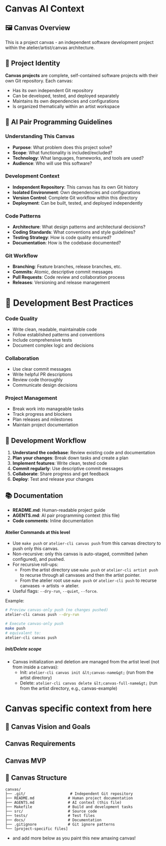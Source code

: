 # Canvas AI Context

## 🖼️ Canvas Overview
This is a project canvas - an independent software development project within the atelier/artist/canvas architecture.

## 🎯 Project Identity
**Canvas projects** are complete, self-contained software projects with their own Git repository. Each canvas:
- Has its own independent Git repository
- Can be developed, tested, and deployed separately
- Maintains its own dependencies and configurations
- Is organized thematically within an artist workspace

## 🤖 AI Pair Programming Guidelines

### Understanding This Canvas
- **Purpose**: What problem does this project solve?
- **Scope**: What functionality is included/excluded?
- **Technology**: What languages, frameworks, and tools are used?
- **Audience**: Who will use this software?

### Development Context
- **Independent Repository**: This canvas has its own Git history
- **Isolated Environment**: Own dependencies and configurations
- **Version Control**: Complete Git workflow within this directory
- **Deployment**: Can be built, tested, and deployed independently

### Code Patterns
- **Architecture**: What design patterns and architectural decisions?
- **Coding Standards**: What conventions and style guidelines?
- **Testing Strategy**: How is code quality ensured?
- **Documentation**: How is the codebase documented?

### Git Workflow
- **Branching**: Feature branches, release branches, etc.
- **Commits**: Atomic, descriptive commit messages
- **Pull Requests**: Code review and collaboration process
- **Releases**: Versioning and release management

# 🔧 Development Best Practices

### Code Quality
- Write clean, readable, maintainable code
- Follow established patterns and conventions
- Include comprehensive tests
- Document complex logic and decisions

### Collaboration
- Use clear commit messages
- Write helpful PR descriptions
- Review code thoroughly
- Communicate design decisions

### Project Management
- Break work into manageable tasks
- Track progress and blockers
- Plan releases and milestones
- Maintain project documentation

## 🚀 Development Workflow

1. **Understand the codebase**: Review existing code and documentation
2. **Plan your changes**: Break down tasks and create a plan
3. **Implement features**: Write clean, tested code
4. **Commit regularly**: Use descriptive commit messages
5. **Collaborate**: Share progress and get feedback
6. **Deploy**: Test and release your changes

## 📚 Documentation
- **README.md**: Human-readable project guide
- **AGENTS.md**: AI pair programming context (this file)
- **Code comments**: Inline documentation

#### Atelier Commands at this level
- Use `make push` or `atelier-cli canvas push` from this canvas directory to push only this canvas.
- Non-recursive: only this canvas is auto-staged, committed (when configured), and pushed.
- For recursive roll-ups:
  - From the artist directory use `make push` or `atelier-cli artist push` to recurse through all canvases and then the artist pointer.
  - From the atelier root use `make push` or `atelier-cli push` to recurse canvases → artists → atelier.
- Useful flags: `--dry-run`, `--quiet`, `--force`.

Example:
```bash
# Preview canvas-only push (no changes pushed)
atelier-cli canvas push --dry-run

# Execute canvas-only push
make push
# equivalent to:
atelier-cli canvas push
```
##### Init/Delete scope
- Canvas initialization and deletion are managed from the artist level (not from inside a canvas):
  - Init: `atelier-cli canvas init &lt;canvas-name&gt;` (run from the artist directory)
  - Delete: `atelier-cli canvas delete &lt;canvas-full-name&gt;` (run from the artist directory, e.g., canvas-example)

# Canvas specific context from here

## 🎯 Canvas Vision and Goals 

## Canvas Requirements

## Canvas MVP

## 📁 Canvas Structure
```
canvas/
├── .git/                    # Independent Git repository
├── README.md               # Human project documentation
├── AGENTS.md               # AI context (this file)
├── Makefile                # Build and development tasks
├── src/                    # Source code
├── tests/                  # Test files
├── docs/                   # Documentation
├── .gitignore              # Git ignore patterns
└── [project-specific files]
```

- and add more below as you paint this new amaxing canvas!
